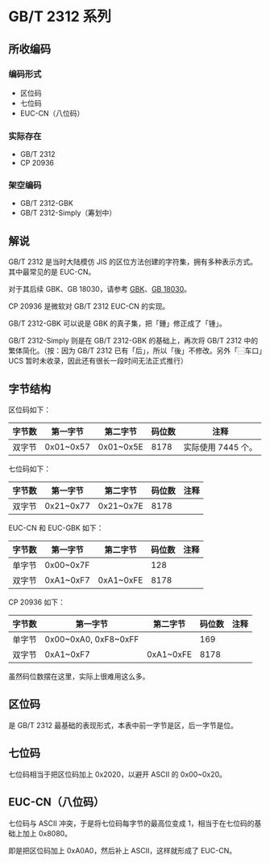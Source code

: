 # GB/T 2312 系列
## 所收编码
### 编码形式
- 区位码
- 七位码
- EUC-CN（八位码）

### 实际存在
- GB/T 2312
- CP 20936

### 架空编码
- GB/T 2312-GBK
- GB/T 2312-Simply（筹划中）

## 解说
GB/T 2312 是当时大陆模仿 JIS 的区位方法创建的字符集，拥有多种表示方式。其中最常见的是 EUC-CN。

对于其后续 GBK、GB 18030，请参考 [GBK](https://github.com/mrhso/IshisashiEncoding/tree/master/%E7%BC%96%E7%A0%81/GBK)、[GB 18030](https://github.com/mrhso/IshisashiEncoding/tree/master/%E7%BC%96%E7%A0%81/UTF/GB%2018030)。

CP 20936 是微软对 GB/T 2312 EUC-CN 的实现。

GB/T 2312-GBK 可以说是 GBK 的真子集，把「鍾」修正成了「锺」。

GB/T 2312-Simply 则是在 GB/T 2312-GBK 的基础上，再次将 GB/T 2312 中的繁体简化。（按：因为 GB/T 2312 已有「后」，所以「後」不修改。另外「⿱车口」UCS 暂时未收录，因此还有很长一段时间无法正式推行）

## 字节结构
区位码如下：

|字节数|第一字节|第二字节|码位数|注释|
|-|-|-|-|-|
|双字节|0x01\~0x57|0x01\~0x5E|8178|实际使用 7445 个。|

七位码如下：

|字节数|第一字节|第二字节|码位数|注释|
|-|-|-|-|-|
|双字节|0x21\~0x77|0x21\~0x7E|8178||

EUC-CN 和 EUC-GBK 如下：

|字节数|第一字节|第二字节|码位数|注释|
|-|-|-|-|-|
|单字节|0x00\~0x7F||128||
|双字节|0xA1\~0xF7|0xA1\~0xFE|8178||

CP 20936 如下：

|字节数|第一字节|第二字节|码位数|注释|
|-|-|-|-|-|
|单字节|0x00\~0xA0, 0xF8\~0xFF||169||
|双字节|0xA1\~0xF7|0xA1\~0xFE|8178||

虽然码位数摆在这里，实际上很难用这么多。

## 区位码
是 GB/T 2312 最基础的表现形式，本表中前一字节是区，后一字节是位。

## 七位码
七位码相当于把区位码加上 0x2020，以避开 ASCII 的 0x00\~0x20。

## EUC-CN（八位码）
七位码与 ASCII 冲突，于是将七位码每字节的最高位变成 1，相当于在七位码的基础上加上 0x8080。

即是把区位码加上 0xA0A0，然后补上 ASCII，这样就形成了 EUC-CN。
